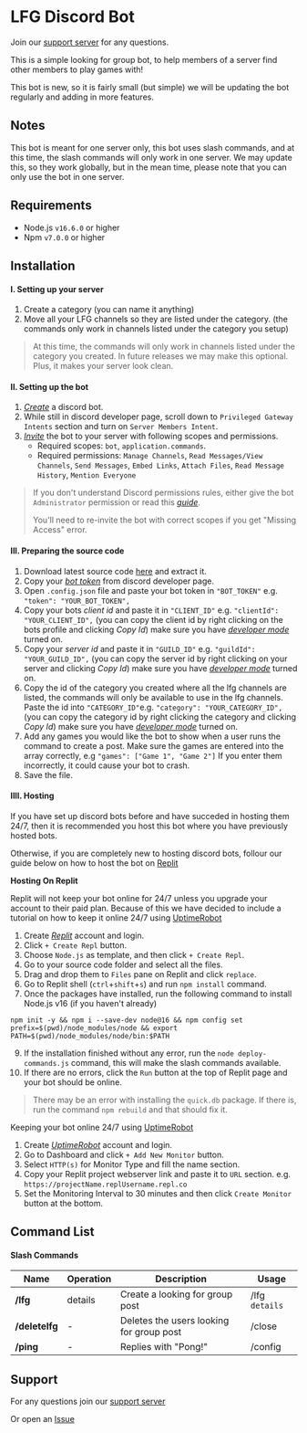 # LFG Discord Bot

Join our [support server](https://discord.gg/gyDAUwvjQU) for any questions.

This is a simple looking for group bot, to help members of a server find other members to play games with!

This bot is new, so it is fairly small (but simple) we will be updating the bot regularly and adding in more features.

## Notes

This bot is meant for one server only, this bot uses slash commands, and at this time, the slash commands will only work in one server. We may update this, so they work globally, but in the mean time, please note that you can only use the bot in one server.

## Requirements

* Node.js `v16.6.0` or higher
* Npm `v7.0.0` or higher

## Installation

#### I. Setting up your server

1. Create a category (you can name it anything)
2. Move all your LFG channels so they are listed under the category. (the commands only work in channels listed under the category you setup)

> At this time, the commands will only work in channels listed under the category you created. In future releases we may make this optional. Plus, it makes your server look clean.

#### II. Setting up the bot

1. *[Create](https://discordjs.guide/preparations/setting-up-a-bot-application.html#creating-your-bot)* a discord bot.
2. While still in discord developer page, scroll down to `Privileged Gateway Intents` section and turn on `Server Members Intent`.
3. *[Invite](https://discordjs.guide/preparations/adding-your-bot-to-servers.html#adding-your-bot-to-servers)* the bot to your server with following scopes and permissions.
   * Required scopes: `bot`, `application.commands`.
   * Required permissions: `Manage Channels`, `Read Messages/View Channels`, `Send Messages`, `Embed Links`, `Attach Files`, `Read Message History`, `Mention Everyone`

> If you don't understand Discord permissions rules, either give the bot `Administrator` permission or read this *[guide](https://discordjs.guide/popular-topics/permissions-extended.html#permissions-extended)*.
>
> You'll need to re-invite the bot with correct scopes if you get "Missing Access" error.

#### III. Preparing the source code

1. Download latest source code [here](https://github.com/qwikz/lfgbot/releases) and extract it.
2. Copy your *[bot token](https://discordjs.guide/preparations/setting-up-a-bot-application.html#your-token)* from discord developer page.
3. Open `.config.json` file and paste your bot token in `"BOT_TOKEN"` e.g. `"token": "YOUR_BOT_TOKEN",`
4. Copy your bots *client id* and paste it in `"CLIENT_ID"` e.g. `"clientId": "YOUR_CLIENT_ID",` (you can copy the client id by right clicking on the bots profile and clicking *Copy Id*) make sure you have *[developer mode](https://www.howtogeek.com/714348/how-to-enable-or-disable-developer-mode-on-discord/)* turned on.
5. Copy your *server id* and paste it in `"GUILD_ID"` e.g. `"guildId": "YOUR_GUILD_ID",` (you can copy the server id by right clicking on your server and clicking *Copy Id*) make sure you have *[developer mode](https://www.howtogeek.com/714348/how-to-enable-or-disable-developer-mode-on-discord/)* turned on.
6. Copy the id of the category you created where all the lfg channels are listed, the commands will only be available to use in the lfg channels. Paste the id into `"CATEGORY_ID"`e.g. `"category": "YOUR_CATEGORY_ID",` (you can copy the category id by right clicking the category and clicking *Copy Id*) make sure you have *[developer mode](https://www.howtogeek.com/714348/how-to-enable-or-disable-developer-mode-on-discord/)* turned on.
7. Add any games you would like the bot to show when a user runs the command to create a post. Make sure the games are entered into the array correctly, e.g `"games": ["Game 1", "Game 2"]` If you enter them incorrectly, it could cause your bot to crash.
8. Save the file. 

#### IIII. Hosting

If you have set up discord bots before and have succeded in hosting them 24/7, then it is recommended you host this bot where you have previously hosted bots.

Otherwise, if you are completely new to hosting discord bots, follour our guide below on how to host the bot on [Replit](https://replit.com/)

**Hosting On Replit**

Replit will not keep your bot online for 24/7 unless you upgrade your account to their paid plan. Because of this we have decided to include a tutorial on how to keep it online 24/7 using [UptimeRobot](https://uptimerobot.com/)

1. Create *[Replit](https://replit.com/signup)* account and login.
2. Click `+ Create Repl` button.
3. Choose `Node.js` as template, and then click `+ Create Repl`.
4. Go to your source code folder and select all the files.
5. Drag and drop them to `Files` pane on Replit and click `replace`.
6. Go to Replit shell (`ctrl`+`shift`+`s`) and run `npm install` command. 
7. Once the packages have installed, run the following command to install Node.js v16 (if you haven't already)

```
npm init -y && npm i --save-dev node@16 && npm config set prefix=$(pwd)/node_modules/node && export PATH=$(pwd)/node_modules/node/bin:$PATH
```

9. If the installation finished without any error, run the `node deploy-commands.js` command, this will make the slash commands available.
10. If there are no errors, click the `Run` button at the top of Replit page and your bot should be online.

> There may be an error with installing the `quick.db` package. If there is, run the command `npm rebuild` and that should fix it.

Keeping your bot online 24/7 using [UptimeRobot](https://uptimerobot.com/)

1. Create *[UptimeRobot](https://app.uptimerobot.com/signUp)* account and login.
2. Go to Dashboard and click `+ Add New Monitor` button.
3. Select `HTTP(s)` for Monitor Type and fill the name section.
4. Copy your Replit project webserver link and paste it to `URL` section. e.g. `https://projectName.replUsername.repl.co`
5. Set the Monitoring Interval to 30 minutes and then click `Create Monitor` button at the bottom.

## Command List

#### Slash Commands

| Name | Operation | Description | Usage |
| ------- | --------- | ----------- | ----- |
| **/lfg** | details | Create a looking for group post | /lfg `details`
| **/deletelfg** | - | Deletes the users looking for group post | /close
| **/ping** | - | Replies with "Pong!" | /config 

## Support

For any questions join our [support server](https://discord.gg/gyDAUwvjQU)

Or open an [Issue](https://github.com/qwikz/lfgbot/issues)



